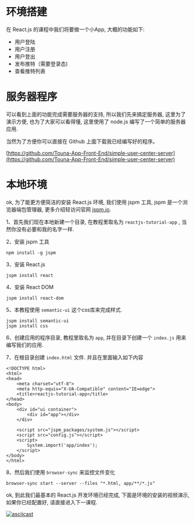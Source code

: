 # 环境搭建

在 React.js 的课程中我们将要做一个小App, 大概的功能如下:

- 用户登陆
- 用户注册
- 用户登出
- 发布推特（需要登录态)
- 查看推特列表


# 服务器程序

可以看到上面的功能完成需要服务器的支持, 所以我们先来搞定服务器, 这里为了演示方便, 也为了大家可以看得懂, 这里使用了 node.js 编写了一个简单的服务器应用.

当然为了方便你可以直接在 Github 上面下载我已经编写好的程序。

[https://github.com/Touna-App-Front-End/simple-user-center-server](https://github.com/Touna-App-Front-End/simple-user-center-server)

# 本地环境

ok, 为了能更方便简洁的安装 React.js 环境, 我们使用 jspm 工具, jspm 是一个浏览器端包管理器, 更多介绍轻访问官网 [jspm.io](http://jspm.io/).

1、首先我们现在本地新建一个目录, 在教程里取名为 `reactjs-tutorial-app` , 当然你没有必要和我的名字一样.

2、安装 jspm 工具

```
npm install -g jspm
```

3、安装 React.js

```
jspm install react
```

4、安装 React DOM

```
jspm install react-dom
```

5、本教程使用 `semantic-ui` 这个css库来完成样式.

```
jspm install semantic-ui
jspm install css
```

6、创建应用的程序目录, 教程里取名为 `app`, 并在目录下创建一个 `index.js` 用来编写我们的应用.

7、在根目录创建 `index.html` 文件. 并且在里面输入如下内容

```
<!DOCTYPE html>
<html>
<head>
    <meta charset="utf-8">
    <meta http-equiv="X-UA-Compatible" content="IE=edge">
    <title>reactjs-tutorial-app</title>
</head>
<body>
    <div id="ui container">
        <div id="app"></div>
    </div>

    <script src="jspm_packages/system.js"></script>
    <script src="config.js"></script>
    <script>
        System.import('app/index');
    </script>
</body>
</html>
```
8、然后我们使用 `browser-sync` 来监控文件变化

```
browser-sync start --server --files "*.html, app/**/*.js"
```

ok, 到此我们最基本的 React.js 开发环境已经完成, 下面是环境的安装的视频演示, 如果你已经配置好, 请直接进入下一课程.

[![asciicast](https://asciinema.org/a/47196.png)](https://asciinema.org/a/47196)